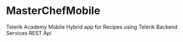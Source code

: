 MasterChefMobile
================

Telerik Academy Mobile Hybrid app for Recipes using Telerik Backend Services REST Api
